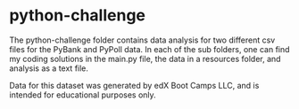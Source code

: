 # python-challenge

The python-challenge folder contains data analysis for two different csv files for the PyBank and PyPoll data. In each of the sub folders, one can find my coding solutions in the main.py file, the data in a resources folder, and analysis as a text file.

Data for this dataset was generated by edX Boot Camps LLC, and is intended for educational purposes only.
